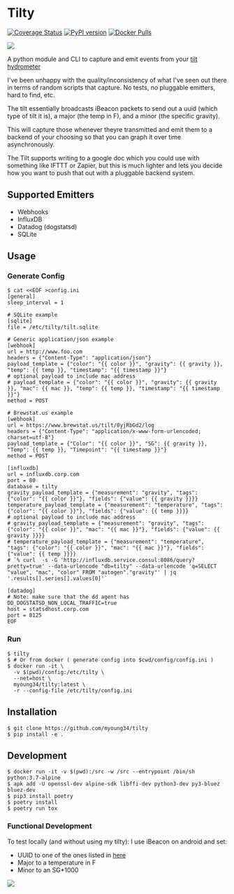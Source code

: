 Tilty
=====

[![Coverage Status](https://coveralls.io/repos/github/myoung34/tilty/badge.svg)](https://coveralls.io/github/myoung34/tilty)
[![PyPI version](https://img.shields.io/pypi/v/tilty.svg)](https://pypi.python.org/pypi/Tilty/)
[![Docker Pulls](https://img.shields.io/docker/pulls/myoung34/tilty.svg)](https://hub.docker.com/r/myoung34/tilty)

![](datadog.png)

A python module and CLI to capture and emit events from your [tilt hydrometer](https://tilthydrometer.com/)

I've been unhappy with the quality/inconsistency of what I've seen out there in terms of random scripts that capture.
No tests, no pluggable emitters, hard to find, etc.

The tilt essentially broadcasts iBeacon packets to send out a uuid (which type of tilt it is), a major (the temp in F), and a minor (the specific gravity).

This will capture those whenever theyre transmitted and emit them to a backend of your choosing so that you can graph it over time asynchronously.

The Tilt supports writing to a google doc which you could use with something like IFTTT or Zapier, but this is much lighter and lets you decide how you want to push that out with a pluggable backend system.


## Supported Emitters ##

* Webhooks
* InfluxDB
* Datadog (dogstatsd)
* SQLite

## Usage ##

### Generate Config ###

```
$ cat <<EOF >config.ini
[general]
sleep_interval = 1

# SQLite example
[sqlite]
file = /etc/tilty/tilt.sqlite

# Generic application/json example
[webhook]
url = http://www.foo.com
headers = {"Content-Type": "application/json"}
payload_template = {"color": "{{ color }}", "gravity": {{ gravity }}, "temp": {{ temp }}, "timestamp": "{{ timestamp }}"}
# optional payload to include mac address
# payload_template = {"color": "{{ color }}", "gravity": {{ gravity }}, "mac": {{ mac }}, "temp": {{ temp }}, "timestamp": "{{ timestamp }}"}
method = POST

# Brewstat.us example
[webhook]
url = https://www.brewstat.us/tilt/0yjRbGd2/log
headers = {"Content-Type": "application/x-www-form-urlencoded; charset=utf-8"}
payload_template = {"Color": "{{ color }}", "SG": {{ gravity }}, "Temp": {{ temp }}, "Timepoint": "{{ timestamp }}"}
method = POST

[influxdb]
url = influxdb.corp.com
port = 80
database = tilty
gravity_payload_template = {"measurement": "gravity", "tags": {"color": "{{ color }}"}, "fields": {"value": {{ gravity }}}}
temperature_payload_template = {"measurement": "temperature", "tags": {"color": "{{ color }}"}, "fields": {"value": {{ temp }}}}
# optional payload to include mac address
# gravity_payload_template = {"measurement": "gravity", "tags": {"color": "{{ color }}", "mac": "{{ mac }}"}, "fields": {"value": {{ gravity }}}}
# temperature_payload_template = {"measurement": "temperature", "tags": {"color": "{{ color }}", "mac": "{{ mac }}"}, "fields": {"value": {{ temp }}}}
# `% curl  -s -G 'http://influxdb.service.consul:8086/query?pretty=true' --data-urlencode "db=tilty" --data-urlencode 'q=SELECT "value", "mac", "color" FROM "autogen"."gravity"' | jq '.results[].series[].values[0]'`

[datadog]
# Note: make sure that the dd agent has DD_DOGSTATSD_NON_LOCAL_TRAFFIC=true
host = statsdhost.corp.com
port = 8125
EOF
```

### Run ###

```
$ tilty
$ # Or from docker ( generate config into $cwd/config/config.ini )
$ docker run -it \
  -v $(pwd)/config:/etc/tilty \
  --net=host \
  myoung34/tilty:latest \
  -r --config-file /etc/tilty/config.ini
```

## Installation ##

```
$ git clone https://github.com/myoung34/tilty
$ pip install -e .
```

## Development ##

```
$ docker run -it -v $(pwd):/src -w /src --entrypoint /bin/sh python:3.7-alpine
$ apk add -U openssl-dev alpine-sdk libffi-dev python3-dev py3-bluez bluez-dev
$ pip3 install poetry
$ poetry install
$ poetry run tox
```

### Functional Development ###

To test locally (and without using my tilty): I use iBeacon on android and set:

* UUID to one of the ones listed in [here](tilty/constants.py)
* Major to a temperature in F
* Minor to an SG*1000

![](ibeacon.png)
